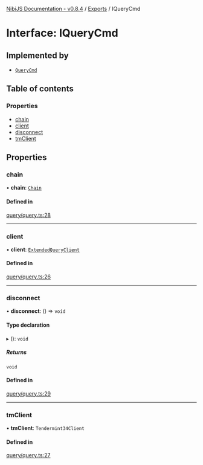 [NibiJS Documentation - v0.8.4](../intro.md) / [Exports](../modules.md) / IQueryCmd

# Interface: IQueryCmd

## Implemented by

- [`QueryCmd`](../classes/QueryCmd.md)

## Table of contents

### Properties

- [chain](IQueryCmd.md#chain)
- [client](IQueryCmd.md#client)
- [disconnect](IQueryCmd.md#disconnect)
- [tmClient](IQueryCmd.md#tmclient)

## Properties

### chain

• **chain**: [`Chain`](Chain.md)

#### Defined in

[query/query.ts:28](https://github.com/NibiruChain/ts-sdk/blob/fd87694/packages/nibijs/src/query/query.ts#L28)

___

### client

• **client**: [`ExtendedQueryClient`](../modules.md#extendedqueryclient)

#### Defined in

[query/query.ts:26](https://github.com/NibiruChain/ts-sdk/blob/fd87694/packages/nibijs/src/query/query.ts#L26)

___

### disconnect

• **disconnect**: () => `void`

#### Type declaration

▸ (): `void`

##### Returns

`void`

#### Defined in

[query/query.ts:29](https://github.com/NibiruChain/ts-sdk/blob/fd87694/packages/nibijs/src/query/query.ts#L29)

___

### tmClient

• **tmClient**: `Tendermint34Client`

#### Defined in

[query/query.ts:27](https://github.com/NibiruChain/ts-sdk/blob/fd87694/packages/nibijs/src/query/query.ts#L27)
